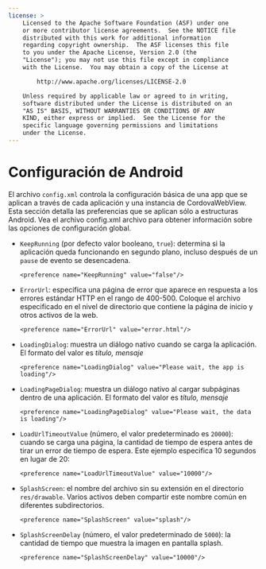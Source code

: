 ```yaml
---
license: >
    Licensed to the Apache Software Foundation (ASF) under one
    or more contributor license agreements.  See the NOTICE file
    distributed with this work for additional information
    regarding copyright ownership.  The ASF licenses this file
    to you under the Apache License, Version 2.0 (the
    "License"); you may not use this file except in compliance
    with the License.  You may obtain a copy of the License at

        http://www.apache.org/licenses/LICENSE-2.0

    Unless required by applicable law or agreed to in writing,
    software distributed under the License is distributed on an
    "AS IS" BASIS, WITHOUT WARRANTIES OR CONDITIONS OF ANY
    KIND, either express or implied.  See the License for the
    specific language governing permissions and limitations
    under the License.
---
```


# Configuración de Android

El archivo `config.xml` controla la configuración básica de una app que se aplican a través de cada aplicación y una instancia de CordovaWebView. Esta sección detalla las preferencias que se aplican sólo a estructuras Android. Vea el archivo config.xml archivo para obtener información sobre las opciones de configuración global.

*   `KeepRunning` (por defecto valor booleano, `true`): determina si la aplicación queda funcionando en segundo plano, incluso después de un `pause` de evento se desencadena.
    
        <preference name="KeepRunning" value="false"/>
        

*   `ErrorUrl`: especifica una página de error que aparece en respuesta a los errores estándar HTTP en el rango de 400-500. Coloque el archivo especificado en el nivel de directorio que contiene la página de inicio y otros activos de la web.
    
        <preference name="ErrorUrl" value="error.html"/>
        

*   `LoadingDialog`: muestra un diálogo nativo cuando se carga la aplicación. El formato del valor es *título, mensaje*
    
        <preference name="LoadingDialog" value="Please wait, the app is loading"/>
        

*   `LoadingPageDialog`: muestra un diálogo nativo al cargar subpáginas dentro de una aplicación. El formato del valor es *título, mensaje*
    
        <preference name="LoadingPageDialog" value="Please wait, the data is loading"/>
        

*   `LoadUrlTimeoutValue` (número, el valor predeterminado es `20000`): cuando se carga una página, la cantidad de tiempo de espera antes de tirar un error de tiempo de espera. Este ejemplo especifica 10 segundos en lugar de 20:
    
        <preference name="LoadUrlTimeoutValue" value="10000"/>
        

*   `SplashScreen`: el nombre del archivo sin su extensión en el directorio `res/drawable`. Varios activos deben compartir este nombre común en diferentes subdirectorios.
    
        <preference name="SplashScreen" value="splash"/>
        

*   `SplashScreenDelay` (número, el valor predeterminado de `5000`): la cantidad de tiempo que muestra la imagen en pantalla splash.
    
        <preference name="SplashScreenDelay" value="10000"/>